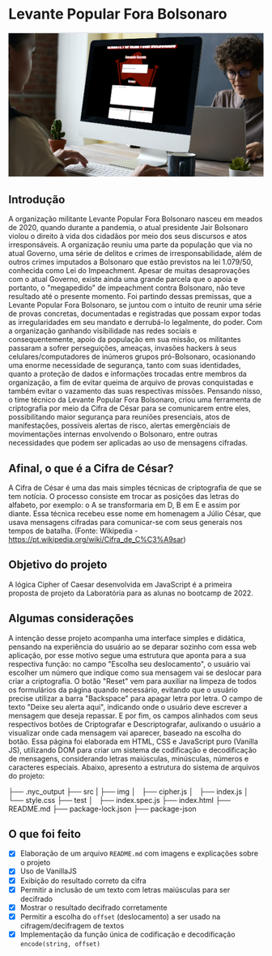# Levante Popular Fora Bolsonaro

![alt text](/img/readmenot.png "intro")

## Introdução

A organização militante Levante Popular Fora Bolsonaro nasceu em meados de 2020, quando durante a pandemia, o atual presidente Jair Bolsonaro violou o direito à vida dos cidadãos por meio dos seus discursos e atos irresponsáveis. A organização reuniu uma parte da população que via no atual Governo, uma série de delitos e crimes de irresponsabilidade, além de outros crimes imputados a Bolsonaro que estão previstos na lei 1.079/50, conhecida como Lei do Impeachment. Apesar de muitas desaprovações com o atual Governo, existe ainda uma grande parcela que o apoia e portanto, o "megapedido" de impeachment contra Bolsonaro, não teve resultado até o presente momento. Foi partindo dessas premissas, que a Levante Popular Fora Bolsonaro, se juntou com o intuito de reunir uma série de provas concretas, documentadas e registradas que possam expor todas as irregularidades em seu mandato e derrubá-lo legalmente, do poder. Com a organização ganhando visibilidade nas redes sociais e consequentemente, apoio da população em sua missão, os militantes passaram a sofrer perseguições, ameaças, invasões hackers à seus celulares/computadores de inúmeros grupos pró-Bolsonaro, ocasionando uma enorme necessidade de segurança, tanto com suas identidades, quanto a proteção de dados e informações trocadas entre membros da organização, a fim de evitar queima de arquivo de provas conquistadas e também evitar o vazamento das suas respectivas missões. Pensando nisso, o time técnico da Levante Popular Fora Bolsonaro, criou uma ferramenta de criptografia por meio da Cifra de César para se comunicarem entre eles, possibilitando maior segurança para reuniões presenciais, atos de manifestações, possíveis alertas de risco, alertas emergênciais de movimentações internas envolvendo o Bolsonaro, entre outras necessidades que podem ser aplicadas ao uso de mensagens cifradas.



## Afinal, o que é a Cifra de César?

A Cifra de César é uma das mais simples técnicas de criptografia de que se tem notícia. O processo consiste em trocar as posições das letras do alfabeto, por exemplo: o A se transformaria em D, B em E e assim por diante. Essa técnica recebeu esse nome em homenagem a Júlio César, que usava mensagens cifradas para comunicar-se com seus generais nos tempos de batalha. (Fonte: Wikipedia - https://pt.wikipedia.org/wiki/Cifra_de_C%C3%A9sar)



## Objetivo do projeto

A lógica Cipher of Caesar desenvolvida em JavaScript é a primeira proposta de projeto da Laboratória para as alunas no bootcamp de 2022.



## Algumas considerações

A intenção desse projeto acompanha uma interface simples e didática, pensando na experiência do usuário ao se deparar sozinho com essa web aplicação, por esse motivo segue uma estrutura que aponta para a sua respectiva função: no campo "Escolha seu deslocamento", o usuário vai escolher um número que indique como sua mensagem vai se deslocar para criar a criptografia. O botão "Reset" vem para auxiliar na limpeza de todos os formulários da página quando necessário, evitando que o usuário precise utilizar a barra "Backspace" para apagar letra por letra. O campo de texto "Deixe seu alerta aqui", indicando onde o usuário deve escrever a mensagem que deseja repassar. E por fim, os campos alinhados com seus respectivos botões de Criptografar e Descriptografar, aulixando o usuário a visualizar onde cada mensagem vai aparecer, baseado na escolha do botão. Essa página foi elaborada em HTML, CSS e JavaScript puro (Vanilla JS), utilizando DOM para criar um sistema de codificação e decodificação de mensagens, considerando letras maiúsculas, minúsculas, números e caracteres especiais. Abaixo, apresento a estrutura do sistema de arquivos do projeto:

├── .nyc_output
├── src
|   ├── img
│   ├── cipher.js
│   ├── index.js
│   └── style.css
├── test
│   ├── index.spec.js
├── index.html
├── README.md
├── package-lock.json
├── package-json

## O que foi feito

- [x] Elaboração de um arquivo `README.md` com imagens e explicações sobre o projeto
- [x] Uso de VanillaJS
- [x] Exibição do resultado correto da cifra
- [x] Permitir a inclusão de um texto com letras maiúsculas para ser decifrado
- [X] Mostrar o resultado decifrado corretamente
- [X] Permitir a escolha do `offset` (deslocamento) a ser usado na cifragem/decifragem de textos
- [x] Implementação da função única de codificação e decodificação `encode(string, offset)`